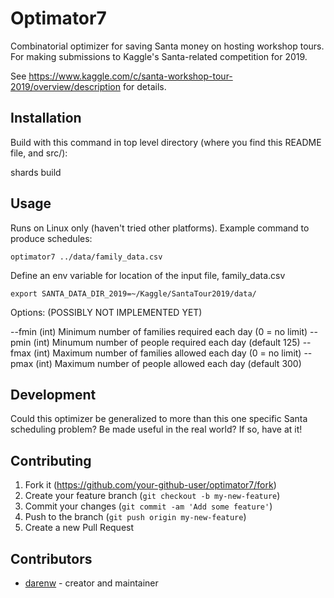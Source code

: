 # Optimator7

Combinatorial optimizer for saving Santa money on hosting workshop tours.
For making submissions to Kaggle's Santa-related competition for 2019.

See https://www.kaggle.com/c/santa-workshop-tour-2019/overview/description for details.


## Installation

Build with this command in top level directory (where you find this README file, and src/):

  shards build



## Usage

Runs on Linux only (haven't tried other platforms). Example command to produce schedules:

    optimator7 ../data/family_data.csv  

Define an env variable for location of the input file, family_data.csv

    export SANTA_DATA_DIR_2019=~/Kaggle/SantaTour2019/data/

Options:   (POSSIBLY NOT IMPLEMENTED YET)

   --fmin (int)     Minimum number of families required each day (0 = no limit)
   --pmin (int)     Minumum number of people required each day  (default 125)
   --fmax (int)     Maximum number of families allowed each day  (0 = no limit)
   --pmax (int)     Maximum number of people allowed each day   (default 300)



## Development

Could this optimizer be generalized to more than this one specific Santa scheduling problem?
Be made useful in the real world?  If so, have at it!

## Contributing

1. Fork it (<https://github.com/your-github-user/optimator7/fork>)
2. Create your feature branch (`git checkout -b my-new-feature`)
3. Commit your changes (`git commit -am 'Add some feature'`)
4. Push to the branch (`git push origin my-new-feature`)
5. Create a new Pull Request

## Contributors

- [darenw](https://github.com/your-github-user) - creator and maintainer

